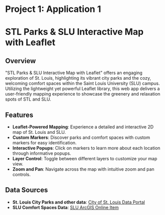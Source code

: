 # Project 1: Application 1

# STL Parks & SLU Interactive Map with Leaflet

## Overview

"STL Parks & SLU Interactive Map with Leaflet" offers an engaging exploration of St. Louis, highlighting its vibrant city parks and the cozy, welcoming comfort spaces within the Saint Louis University (SLU) campus. Utilizing the lightweight yet powerful Leaflet library, this web app delivers a user-friendly mapping experience to showcase the greenery and relaxation spots of STL and SLU.

## Features
- **Leaflet-Powered Mapping**: Experience a detailed and interactive 2D map of St. Louis and SLU.
- **Custom Markers**: Discover parks and comfort spaces with custom markers for easy identification.
- **Interactive Popups**: Click on markers to learn more about each location through informative popups.
- **Layer Control**: Toggle between different layers to customize your map view.
- **Zoom and Pan**: Navigate across the map with intuitive zoom and pan controls.

## Data Sources
- **St. Louis City Parks and other data**: [City of St. Louis Data Portal](https://www.stlouis-mo.gov/data/index.cfm)
- **SLU Comfort Spaces Data**: [SLU ArcGIS Online Item](https://slustl.maps.arcgis.com/home/item.html?id=5849f7c025ae4cbe9b3aae0e693ba0cc)
